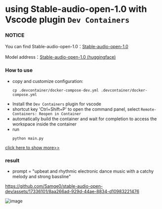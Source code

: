 # using Stable-audio-open-1.0 with Vscode plugin `Dev Containers`

### NOTICE
You can find Stable-audio-open-1.0：[Stable-audio-open-1.0](https://github.com/Stability-AI/stable-audio-tools)

Model address：[Stable-audio-open-1.0 (huggingface)](https://huggingface.co/stabilityai/stable-audio-open-1.0)  

### How to use 
- copy and customize configuration:
    ```shell
    cp .devcontainer/docker-compose-dev.yml .devcontainer/docker-compose.yml
    ```
- Install the `Dev Containers` plugin for vscode
- shortcut key 'Ctrl+Shift+P' to open the command panel, select `Remote-Containers: Reopen in Container`
- automatically build the container and wait for completion to access the workspace inside the container
- run
    ```shell
    python main.py
    ```

[click here to show more>>](.devcontainer/README.md)

### result

- prompt = "upbeat and rhythmic electronic dance music with a catchy melody and strong bassline"
  
https://github.com/Samge0/stable-audio-open-dev/assets/17336101/8aa266ad-929d-44ae-8834-d10983221476

![image](https://github.com/Samge0/stable-audio-open-dev/assets/17336101/69ef1f87-ed16-468e-8c2b-8e0128870f2e)
